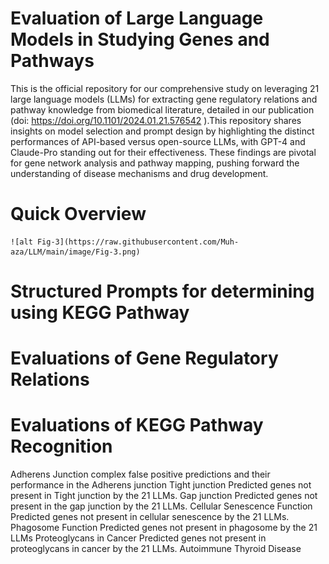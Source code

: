 # Evaluation of Large Language Models in Studying Genes and Pathways
   This is the official repository for our comprehensive study on leveraging 21 large language models (LLMs) for extracting gene regulatory relations and pathway knowledge from biomedical literature, detailed in our publication (doi: https://doi.org/10.1101/2024.01.21.576542 ).This repository shares insights on model selection and prompt design by highlighting the distinct performances of API-based versus open-source LLMs, with GPT-4 and Claude-Pro standing out for their effectiveness. These findings are pivotal for gene network analysis and pathway mapping, pushing forward the understanding of disease mechanisms and drug development.
# Quick Overview
    ![alt Fig-3](https://raw.githubusercontent.com/Muh-aza/LLM/main/image/Fig-3.png)
   

# Structured Prompts for determining using KEGG Pathway 
   
  


# Evaluations of Gene Regulatory Relations
# Evaluations of KEGG Pathway Recognition 
Adherens Junction complex
   false positive predictions and their performance in the Adherens junction
Tight junction 
      Predicted genes not present in Tight junction by the 21 LLMs.
Gap junction
 Predicted genes not present in the gap junction by the 21 LLMs.
Cellular Senescence Function
 Predicted genes not present in cellular senescence by the 21 LLMs.
Phagosome Function
Predicted genes not present in phagosome by the 21 LLMs
Proteoglycans in Cancer
Predicted genes not present in proteoglycans in cancer by the 21 LLMs.
Autoimmune Thyroid Disease
